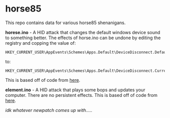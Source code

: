 # horse85

This repo contains data for various horse85 shenanigans.

**horese.ino** - A HID attack that changes the default windows device sound to
something better. The effects of horse.ino can be undone by editing
the registry and copping the value of:
 ```
 HKEY_CURRENT_USER\AppEvents\Schemes\Apps.Default\DeviceDisconnect.Default`
 ```
to:
```
HKEY_CURRENT_USER\AppEvents\Schemes\Apps.Default\DeviceDisconnect.Current`
```
This is based off of code from [here](https://github.com/sridharas04/windows_usb_scream_prank).

**element.ino**  - A HID attack that plays some bops and updates your computer.
There are no persistent effects.
This is based off of code from [here](https://github.com/CedArctic/DigiSpark-Scripts).

_idk whatever newpatch comes up with....._
